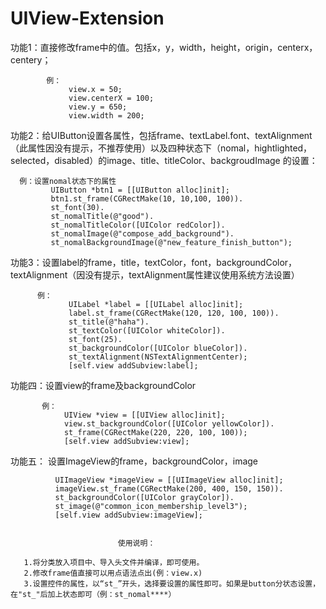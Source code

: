 # UIView-Extension
功能1：直接修改frame中的值。包括x，y，width，height，origin，centerx，centery；

            例：
                 view.x = 50;
                 view.centerX = 100;
                 view.y = 650;
                 view.width = 200;

功能2：给UIButton设置各属性，包括frame、textLabel.font、textAlignment（此属性因没有提示，不推荐使用）以及四种状态下（nomal，hightlighted，selected，disabled）的image、title、titleColor、backgroudImage 的设置：

      例：设置nomal状态下的属性
             UIButton *btn1 = [[UIButton alloc]init];
             btn1.st_frame(CGRectMake(10, 10,100, 100)).
             st_font(30).
             st_nomalTitle(@"good").
             st_nomalTitleColor([UIColor redColor]).
             st_nomalImage(@"compose_add_background").
             st_nomalBackgroundImage(@"new_feature_finish_button");

功能3：设置label的frame，title，textColor，font，backgroundColor，textAlignment（因没有提示，textAlignment属性建议使用系统方法设置）

          例：
                 UILabel *label = [[UILabel alloc]init];
                 label.st_frame(CGRectMake(120, 120, 100, 100)).
                 st_title(@"haha").
                 st_textColor([UIColor whiteColor]).
                 st_font(25).
                 st_backgroundColor([UIColor blueColor]).
                 st_textAlignment(NSTextAlignmentCenter);
                 [self.view addSubview:label];

 功能四：设置view的frame及backgroundColor

           例：
                UIView *view = [[UIView alloc]init];
                view.st_backgroundColor([UIColor yellowColor]).
                st_frame(CGRectMake(220, 220, 100, 100));
                [self.view addSubview:view];

功能五： 设置ImageView的frame，backgroundColor，image

              UIImageView *imageView = [[UIImageView alloc]init];
              imageView.st_frame(CGRectMake(200, 400, 150, 150)).
              st_backgroundColor([UIColor grayColor]).
              st_image(@"common_icon_membership_level3");
              [self.view addSubview:imageView];


                            使用说明：

       1.将分类放入项目中、导入头文件并编译，即可使用。
       2.修改frame值直接可以用点语法点出(例：view.x)
       3.设置控件的属性，以“st_”开头，选择要设置的属性即可。如果是button分状态设置，在"st_"后加上状态即可（例：st_nomal****）
      


